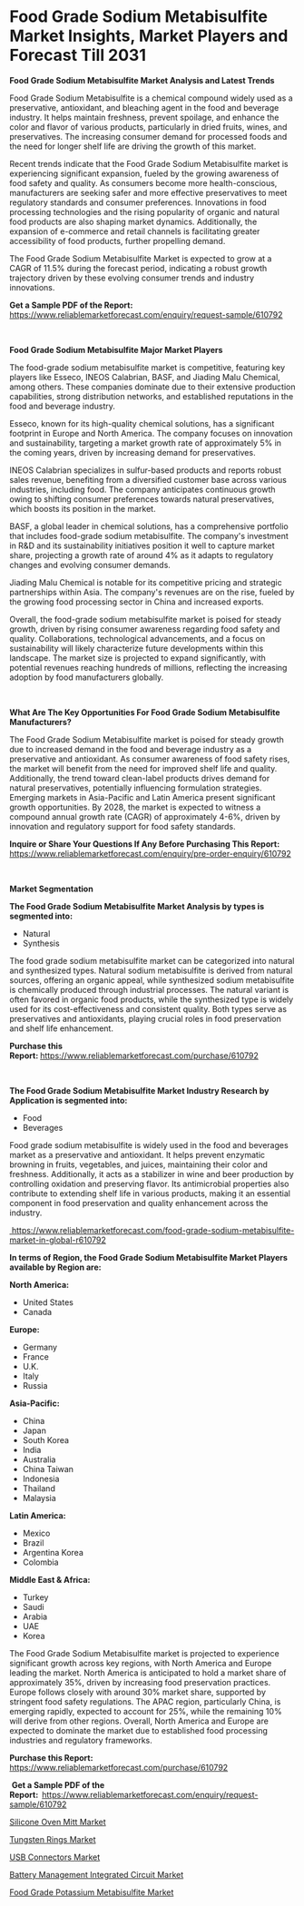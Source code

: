 <p><h1>Food Grade Sodium Metabisulfite Market Insights, Market Players and Forecast Till 2031</h1></p><p><strong>Food Grade Sodium Metabisulfite Market Analysis and Latest Trends</strong></p>
<p><p>Food Grade Sodium Metabisulfite is a chemical compound widely used as a preservative, antioxidant, and bleaching agent in the food and beverage industry. It helps maintain freshness, prevent spoilage, and enhance the color and flavor of various products, particularly in dried fruits, wines, and preservatives. The increasing consumer demand for processed foods and the need for longer shelf life are driving the growth of this market.</p><p>Recent trends indicate that the Food Grade Sodium Metabisulfite market is experiencing significant expansion, fueled by the growing awareness of food safety and quality. As consumers become more health-conscious, manufacturers are seeking safer and more effective preservatives to meet regulatory standards and consumer preferences. Innovations in food processing technologies and the rising popularity of organic and natural food products are also shaping market dynamics. Additionally, the expansion of e-commerce and retail channels is facilitating greater accessibility of food products, further propelling demand.</p><p>The Food Grade Sodium Metabisulfite Market is expected to grow at a CAGR of 11.5% during the forecast period, indicating a robust growth trajectory driven by these evolving consumer trends and industry innovations.</p></p>
<p><strong>Get a Sample PDF of the Report:&nbsp;</strong> <a href="https://www.reliablemarketforecast.com/enquiry/request-sample/610792?utm_campaign=1108&utm_medium=2&utm_source=Github&utm_content=ia&utm_term=29092024&utm_id=food-grade-sodium-metabisulfite">https://www.reliablemarketforecast.com/enquiry/request-sample/610792</a></p>
<p>&nbsp;</p>
<p><strong>Food Grade Sodium Metabisulfite Major Market Players</strong></p>
<p><p>The food-grade sodium metabisulfite market is competitive, featuring key players like Esseco, INEOS Calabrian, BASF, and Jiading Malu Chemical, among others. These companies dominate due to their extensive production capabilities, strong distribution networks, and established reputations in the food and beverage industry.</p><p>Esseco, known for its high-quality chemical solutions, has a significant footprint in Europe and North America. The company focuses on innovation and sustainability, targeting a market growth rate of approximately 5% in the coming years, driven by increasing demand for preservatives.</p><p>INEOS Calabrian specializes in sulfur-based products and reports robust sales revenue, benefiting from a diversified customer base across various industries, including food. The company anticipates continuous growth owing to shifting consumer preferences towards natural preservatives, which boosts its position in the market.</p><p>BASF, a global leader in chemical solutions, has a comprehensive portfolio that includes food-grade sodium metabisulfite. The company's investment in R&D and its sustainability initiatives position it well to capture market share, projecting a growth rate of around 4% as it adapts to regulatory changes and evolving consumer demands.</p><p>Jiading Malu Chemical is notable for its competitive pricing and strategic partnerships within Asia. The company's revenues are on the rise, fueled by the growing food processing sector in China and increased exports.</p><p>Overall, the food-grade sodium metabisulfite market is poised for steady growth, driven by rising consumer awareness regarding food safety and quality. Collaborations, technological advancements, and a focus on sustainability will likely characterize future developments within this landscape. The market size is projected to expand significantly, with potential revenues reaching hundreds of millions, reflecting the increasing adoption by food manufacturers globally.</p></p>
<p>&nbsp;</p>
<p><strong>What Are The Key Opportunities For Food Grade Sodium Metabisulfite Manufacturers?</strong></p>
<p><p>The Food Grade Sodium Metabisulfite market is poised for steady growth due to increased demand in the food and beverage industry as a preservative and antioxidant. As consumer awareness of food safety rises, the market will benefit from the need for improved shelf life and quality. Additionally, the trend toward clean-label products drives demand for natural preservatives, potentially influencing formulation strategies. Emerging markets in Asia-Pacific and Latin America present significant growth opportunities. By 2028, the market is expected to witness a compound annual growth rate (CAGR) of approximately 4-6%, driven by innovation and regulatory support for food safety standards.</p></p>
<p><strong>Inquire or Share Your Questions If Any Before Purchasing This Report:</strong> <a href="https://www.reliablemarketforecast.com/enquiry/pre-order-enquiry/610792?utm_campaign=1108&utm_medium=2&utm_source=Github&utm_content=ia&utm_term=29092024&utm_id=food-grade-sodium-metabisulfite">https://www.reliablemarketforecast.com/enquiry/pre-order-enquiry/610792</a></p>
<p>&nbsp;</p>
<p><strong>Market Segmentation</strong></p>
<p><strong>The Food Grade Sodium Metabisulfite Market Analysis by types is segmented into:</strong></p>
<p><ul><li>Natural</li><li>Synthesis</li></ul></p>
<p><p>The food grade sodium metabisulfite market can be categorized into natural and synthesized types. Natural sodium metabisulfite is derived from natural sources, offering an organic appeal, while synthesized sodium metabisulfite is chemically produced through industrial processes. The natural variant is often favored in organic food products, while the synthesized type is widely used for its cost-effectiveness and consistent quality. Both types serve as preservatives and antioxidants, playing crucial roles in food preservation and shelf life enhancement.</p></p>
<p><strong>Purchase this Report:&nbsp;</strong><a href="https://www.reliablemarketforecast.com/purchase/610792?utm_campaign=1108&utm_medium=2&utm_source=Github&utm_content=ia&utm_term=29092024&utm_id=food-grade-sodium-metabisulfite">https://www.reliablemarketforecast.com/purchase/610792</a></p>
<p>&nbsp;</p>
<p><strong>The Food Grade Sodium Metabisulfite Market Industry Research by Application is segmented into:</strong></p>
<p><ul><li>Food</li><li>Beverages</li></ul></p>
<p><p>Food grade sodium metabisulfite is widely used in the food and beverages market as a preservative and antioxidant. It helps prevent enzymatic browning in fruits, vegetables, and juices, maintaining their color and freshness. Additionally, it acts as a stabilizer in wine and beer production by controlling oxidation and preserving flavor. Its antimicrobial properties also contribute to extending shelf life in various products, making it an essential component in food preservation and quality enhancement across the industry.</p></p>
<p><a href="https://www.reliablemarketforecast.com/food-grade-sodium-metabisulfite-market-in-global-r610792?utm_campaign=1108&utm_medium=2&utm_source=Github&utm_content=ia&utm_term=29092024&utm_id=food-grade-sodium-metabisulfite">&nbsp;https://www.reliablemarketforecast.com/food-grade-sodium-metabisulfite-market-in-global-r610792</a></p>
<p><strong>In terms of Region, the Food Grade Sodium Metabisulfite Market Players available by Region are:</strong></p>
<p>
    <p> <strong> North America: </strong>
        <ul>
            <li>United States</li>
            <li>Canada</li>
        </ul>
        </p> 
    <p> <strong> Europe: </strong>
        <ul>
            <li>Germany</li>
            <li>France</li>
            <li>U.K.</li>
            <li>Italy</li>
            <li>Russia</li>
        </ul>
        </p> 
    <p> <strong> Asia-Pacific: </strong>
        <ul>
            <li>China</li>
            <li>Japan</li>
            <li>South Korea</li>
            <li>India</li>
            <li>Australia</li>
            <li>China Taiwan</li>
            <li>Indonesia</li>
            <li>Thailand</li>
            <li>Malaysia</li>
        </ul>
        </p> 
    <p> <strong> Latin America: </strong>
        <ul>
            <li>Mexico</li>
            <li>Brazil</li>
            <li>Argentina Korea</li>
            <li>Colombia</li>
        </ul>
        </p> 
    <p> <strong> Middle East & Africa: </strong>
        <ul>
            <li>Turkey</li>
            <li>Saudi</li>
            <li>Arabia</li>
            <li>UAE</li>
            <li>Korea</li>
        </ul>
    </p>
    </p>
<p><p>The Food Grade Sodium Metabisulfite market is projected to experience significant growth across key regions, with North America and Europe leading the market. North America is anticipated to hold a market share of approximately 35%, driven by increasing food preservation practices. Europe follows closely with around 30% market share, supported by stringent food safety regulations. The APAC region, particularly China, is emerging rapidly, expected to account for 25%, while the remaining 10% will derive from other regions. Overall, North America and Europe are expected to dominate the market due to established food processing industries and regulatory frameworks.</p></p>
<p><strong>Purchase this Report: </strong><a href="https://www.reliablemarketforecast.com/purchase/610792?utm_campaign=1108&utm_medium=2&utm_source=Github&utm_content=ia&utm_term=29092024&utm_id=food-grade-sodium-metabisulfite">https://www.reliablemarketforecast.com/purchase/610792</a></p>
<p>&nbsp;<strong>Get a Sample PDF of the Report:&nbsp;&nbsp;</strong><a href="https://www.reliablemarketforecast.com/enquiry/request-sample/610792?utm_campaign=1108&utm_medium=2&utm_source=Github&utm_content=ia&utm_term=29092024&utm_id=food-grade-sodium-metabisulfite">https://www.reliablemarketforecast.com/enquiry/request-sample/610792</a></p>
<p><strong></strong></p>
<p><p><a href="https://www.linkedin.com/pulse/silicone-oven-mitt-market-trends-strategic-insights-2024-2031-lgrzc?utm_campaign=1108&utm_medium=2&utm_source=Github&utm_content=ia&utm_term=29092024&utm_id=food-grade-sodium-metabisulfite">Silicone Oven Mitt Market</a></p><p><a href="https://www.linkedin.com/pulse/tungsten-rings-market-investigation-industry-evolution-forecast-v2zwc?utm_campaign=1108&utm_medium=2&utm_source=Github&utm_content=ia&utm_term=29092024&utm_id=food-grade-sodium-metabisulfite">Tungsten Rings Market</a></p><p><a href="https://issuu.com/reportprime-2/docs/usb-connectors-market-size-2030.ppt_196c5ee43aaf3d?utm_campaign=1108&utm_medium=2&utm_source=Github&utm_content=ia&utm_term=29092024&utm_id=food-grade-sodium-metabisulfite">USB Connectors Market</a></p><p><a href="https://issuu.com/reportprime-2/docs/battery-management-integrated-circu_ae6ed2a086b6e7?utm_campaign=1108&utm_medium=2&utm_source=Github&utm_content=ia&utm_term=29092024&utm_id=food-grade-sodium-metabisulfite">Battery Management Integrated Circuit Market</a></p><p><a href="https://github.com/CliffMedina6/Market-Research-Report-List-6/blob/main/food-grade-potassium-metabisulfite-market.md?utm_campaign=1108&utm_medium=2&utm_source=Github&utm_content=ia&utm_term=29092024&utm_id=food-grade-sodium-metabisulfite">Food Grade Potassium Metabisulfite Market</a></p></p>